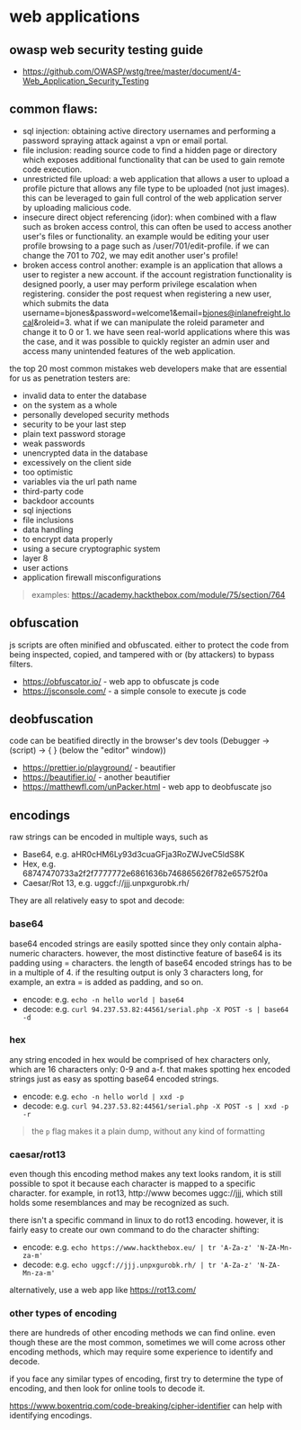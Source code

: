 # web applications

## owasp web security testing guide

- https://github.com/OWASP/wstg/tree/master/document/4-Web_Application_Security_Testing

## common flaws:

- sql injection: obtaining active directory usernames and performing a password spraying attack against a vpn or email portal.
- file inclusion: reading source code to find a hidden page or directory which exposes additional functionality that can be used to gain remote code execution.
- unrestricted file upload: a web application that allows a user to upload a profile picture that allows any file type to be uploaded (not just images). this can be leveraged to gain full control of the web application server by uploading malicious code.
- insecure direct object referencing (idor): when combined with a flaw such as broken access control, this can often be used to access another user's files or functionality. an example would be editing your user profile browsing to a page such as /user/701/edit-profile. if we can change the 701 to 702, we may edit another user's profile!
- broken access control another: example is an application that allows a user to register a new account. if the account registration functionality is designed poorly, a user may perform privilege escalation when registering. consider the post request when registering a new user, which submits the data username=bjones&password=welcome1&email=bjones@inlanefreight.local&roleid=3. what if we can manipulate the roleid parameter and change it to 0 or 1. we have seen real-world applications where this was the case, and it was possible to quickly register an admin user and access many unintended features of the web application.

the top 20 most common mistakes web developers make that are essential for us as penetration testers are:

- invalid data to enter the database
- on the system as a whole
- personally developed security methods
- security to be your last step
- plain text password storage
- weak passwords
- unencrypted data in the database
- excessively on the client side
- too optimistic
- variables via the url path name
- third-party code
- backdoor accounts
- sql injections
- file inclusions
- data handling
- to encrypt data properly
- using a secure cryptographic system
- layer 8
- user actions
- application firewall misconfigurations

> examples: https://academy.hackthebox.com/module/75/section/764

## obfuscation

js scripts are often minified and obfuscated. either to protect the code from being inspected, copied, and tampered with or (by attackers) to bypass filters.

- https://obfuscator.io/ - web app to obfuscate js code
- https://jsconsole.com/ - a simple console to execute js code

## deobfuscation

code can be beatified directly in the browser's dev tools (Debugger -> (script) -> { } (below the "editor" window))

- https://prettier.io/playground/ - beautifier
- https://beautifier.io/ - another beautifier
- https://matthewfl.com/unPacker.html - web app to deobfuscate jso

## encodings

raw strings can be encoded in multiple ways, such as

- Base64, e.g. aHR0cHM6Ly93d3cuaGFja3RoZWJveC5ldS8K
- Hex, e.g. 68747470733a2f2f7777772e6861636b746865626f782e65752f0a
- Caesar/Rot 13, e.g. uggcf://jjj.unpxgurobk.rh/

They are all relatively easy to spot and decode:

### base64

base64 encoded strings are easily spotted since they only contain alpha-numeric characters. however, the most distinctive feature of base64 is its padding using = characters. the length of base64 encoded strings has to be in a multiple of 4. if the resulting output is only 3 characters long, for example, an extra = is added as padding, and so on.

- encode: e.g. `echo -n hello world | base64`
- decode: e.g. `curl 94.237.53.82:44561/serial.php -X POST -s | base64 -d`

### hex

any string encoded in hex would be comprised of hex characters only, which are 16 characters only: 0-9 and a-f. that makes spotting hex encoded strings just as easy as spotting base64 encoded strings.

- encode: e.g. `echo -n hello world | xxd -p`
- decode: e.g. `curl 94.237.53.82:44561/serial.php -X POST -s | xxd -p -r`

> the `p` flag makes it a plain dump, without any kind of formatting

### caesar/rot13

even though this encoding method makes any text looks random, it is still possible to spot it because each character is mapped to a specific character. for example, in rot13, http://www becomes uggc://jjj, which still holds some resemblances and may be recognized as such.

there isn't a specific command in linux to do rot13 encoding. however, it is fairly easy to create our own command to do the character shifting:

- encode: e.g. `echo https://www.hackthebox.eu/ | tr 'A-Za-z' 'N-ZA-Mn-za-m'`
- decode: e.g. `echo uggcf://jjj.unpxgurobk.rh/ | tr 'A-Za-z' 'N-ZA-Mn-za-m'`

alternatively, use a web app like https://rot13.com/

### other types of encoding

there are hundreds of other encoding methods we can find online. even though these are the most common, sometimes we will come across other encoding methods, which may require some experience to identify and decode.

if you face any similar types of encoding, first try to determine the type of encoding, and then look for online tools to decode it.

https://www.boxentriq.com/code-breaking/cipher-identifier can help with identifying encodings.
